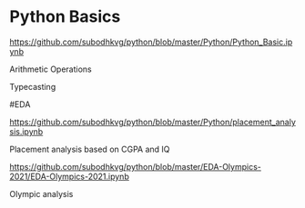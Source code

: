 # Python Basics

https://github.com/subodhkvg/python/blob/master/Python/Python_Basic.ipynb

Arithmetic Operations

Typecasting

#EDA

https://github.com/subodhkvg/python/blob/master/Python/placement_analysis.ipynb

Placement analysis based on CGPA and IQ

https://github.com/subodhkvg/python/blob/master/EDA-Olympics-2021/EDA-Olympics-2021.ipynb

Olympic analysis
